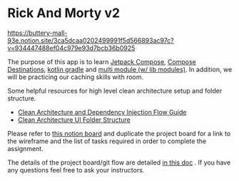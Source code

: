 # Rick And Morty v2

https://buttery-mall-93e.notion.site/3ca5dcaa0202499991f5d566893ac97c?v=934447488ef04c979e93d7bcb36b0925

The purpose of this app is to learn
[Jetpack Compose](https://developer.android.com/jetpack/compose),
[Compose Destinations](https://github.com/raamcosta/compose-destinations),
[kotlin gradle](https://kotlinlang.org/docs/gradle.html) and
[multi module (w/ lib modules)](https://developer.android.com/studio/projects/android-library). In
addition, we will be practicing our caching skills with room.

Some helpful resources for high level clean architecture setup and folder structure.

- [Clean Architecture and Dependency Injection Flow Guide](https://whimsical.com/clean-architecture-folder-structure-and-dependency-injection-flo-LuzSDYVLUrtYbS3UUepUHX)
- [Clean Architecture UI Folder Structure](https://whimsical.com/ui-layer-clean-architecture-folder-structure-QoVXmPKC7Cbod48Hc4agCy)

Please refer
to [this notion board](https://buttery-mall-93e.notion.site/ece923aa68284a12a53076196b7ebff4?v=f760eeb1522b4588a62737077637fabd)
and duplicate the project board for a link to the wireframe and the list of tasks required in order
to complete the assignment.

The details of the project board/git flow are detailed
[in this doc](https://buttery-mall-93e.notion.site/Project-Git-Flow-48d59aeee5bc4f8b87ea9b87fba80191)
. If you have any questions feel free to ask your instructors.
